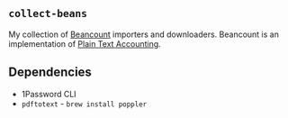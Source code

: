 ## `collect-beans`

My collection of [Beancount](http://furius.ca/beancount/) importers and downloaders. Beancount is an implementation of [Plain Text Accounting](https://plaintextaccounting.org/).

## Dependencies

- 1Password CLI
- `pdftotext` - `brew install poppler`

